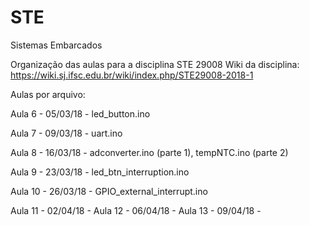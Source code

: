 # STE
Sistemas Embarcados

Organização das aulas para a disciplina STE 29008
Wiki da disciplina: https://wiki.sj.ifsc.edu.br/wiki/index.php/STE29008-2018-1

Aulas por arquivo:

  Aula 6 - 05/03/18 - 
      led_button.ino
      
  Aula 7 - 09/03/18 - 
      uart.ino
      
  Aula 8 - 16/03/18 - 
      adconverter.ino (parte 1), 
      tempNTC.ino     (parte 2)
      
  Aula 9 - 23/03/18 - 
      led_btn_interruption.ino
      
  Aula 10 - 26/03/18 - 
      GPIO_external_interrupt.ino
      
  Aula 11 - 02/04/18 - 
  Aula 12 - 06/04/18 - 
  Aula 13 - 09/04/18 - 

